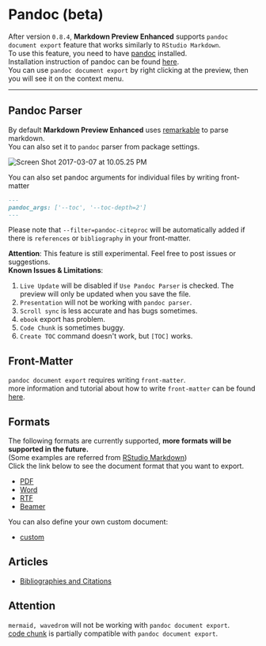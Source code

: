 # Pandoc (beta)
After version `0.8.4`, **Markdown Preview Enhanced** supports `pandoc document export` feature that works similarly to `RStudio Markdown`.   
To use this feature, you need to have [pandoc](http://pandoc.org/) installed.   
Installation instruction of pandoc can be found [here](http://pandoc.org/installing.html).  
You can use `pandoc document export` by right clicking at the preview, then you will see it on the context menu.  

---

## Pandoc Parser
By default **Markdown Preview Enhanced** uses [remarkable](https://github.com/jonschlinkert/remarkable) to parse markdown.  
You can also set it to `pandoc` parser from package settings.    

![Screen Shot 2017-03-07 at 10.05.25 PM](http://i.imgur.com/NdCJBgR.png)  

You can also set pandoc arguments for individual files by writing front-matter   
```markdown
---
pandoc_args: ['--toc', '--toc-depth=2']
---
```

Please note that `--filter=pandoc-citeproc` will be automatically added if there is `references` or `bibliography` in your front-matter.    

**Attention**: This feature is still experimental. Feel free to post issues or suggestions.    
**Known Issues & Limitations**:  
1. `Live Update` will be disabled if `Use Pandoc Parser` is checked. The preview will only be updated when you save the file.  
2. `Presentation` will not be working with `pandoc parser`.  
3. `Scroll sync` is less accurate and has bugs sometimes.  
4. `ebook` export has problem.  
5. `Code Chunk` is sometimes buggy.  
6. `Create TOC` command doesn't work, but `[TOC]` works.  

## Front-Matter   
`pandoc document export` requires writing `front-matter`.  
more information and tutorial about how to write `front-matter` can be found [here](https://jekyllrb.com/docs/frontmatter/).

## Formats
The following formats are currently supported, **more formats will be supported in the future.**  
(Some examples are referred from [RStudio Markdown](http://rmarkdown.rstudio.com/formats.html))  
Click the link below to see the document format that you want to export.  

* [PDF](./pandoc/pdf.md)  
* [Word](./pandoc/word.md)
* [RTF](./pandoc/rtf.md)
* [Beamer](./pandoc/beamer.md)  


You can also define your own custom document:  
* [custom](./pandoc/custom.md)

## Articles  
* [Bibliographies and Citations](./pandoc/bibliographies-and-citations.md)

## Attention
`mermaid, wavedrom` will not be working with `pandoc document export`.      
[code chunk](./code-chunk.md) is partially compatible with `pandoc document export`.    
